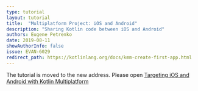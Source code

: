 ```yaml
---
type: tutorial
layout: tutorial
title:  "Multiplatform Project: iOS and Android"
description: "Sharing Kotlin code between iOS and Android"
authors: Eugene Petrenko
date: 2019-08-11
showAuthorInfo: false
issue: EVAN-6029
redirect_path: https://kotlinlang.org/docs/kmm-create-first-app.html
---
```


The tutorial is moved to the new address. Please open
[Targeting iOS and Android with Kotlin Multiplatform](https://kotlinlang.org/docs/kmm-create-first-app.html)
